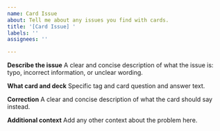```yaml
---
name: Card Issue
about: Tell me about any issues you find with cards.
title: '[Card Issue] '
labels: ''
assignees: ''

---
```


**Describe the issue**
A clear and concise description of what the issue is: typo, incorrect information, or unclear wording.

**What card and deck**
Specific tag and card question and answer text.

**Correction**
A clear and concise description of what the card should say instead.

**Additional context**
Add any other context about the problem here.
